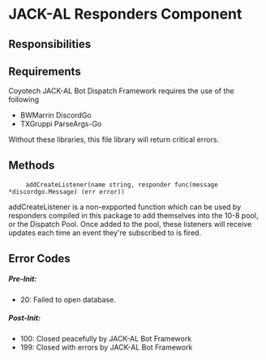 # JACK-AL Responders Component
## Responsibilities
## Requirements
Coyotech JACK-AL Bot Dispatch Framework requires the use of the following
* BWMarrin DiscordGo<br>
* TXGruppi ParseArgs-Go<br>

Without these libraries, this file library will return critical errors.

## Methods

<pre>
    <code>addCreateListener(name string, responder func(message *discordgo.Message) (err error))</code>
</pre>
addCreateListener is a non-expported function which can be used by responders compiled in this package to add themselves into the 10-8 pool, or the Dispatch Pool. Once added to the pool, these listeners will receive updates each time an event they're subscribed to is fired.

## Error Codes

##### Pre-Init:
- 20: Failed to open database.

##### Post-Init:
- 100: Closed peacefully by JACK-AL Bot Framework
- 199: Closed with errors by JACK-AL Bot Framework